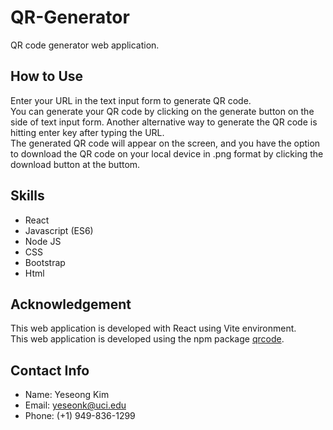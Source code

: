 # QR-Generator

QR code generator web application.

## How to Use

Enter your URL in the text input form to generate QR code.
<br/>
You can generate your QR code by clicking on the generate button on the side of text input form. Another alternative way to generate the QR code is hitting enter key after typing the URL.
<br/>
The generated QR code will appear on the screen, and you have the option to download the QR code on your local device in .png format by clicking the download button at the buttom.

## Skills

- React
- Javascript (ES6)
- Node JS
- CSS
- Bootstrap
- Html

## Acknowledgement

This web application is developed with React using Vite environment.
<br/>
This web application is developed using the npm package [qrcode](https://github.com/soldair/node-qrcode).

## Contact Info

- Name: Yeseong Kim
- Email: yeseonk@uci.edu
- Phone: (+1) 949-836-1299
